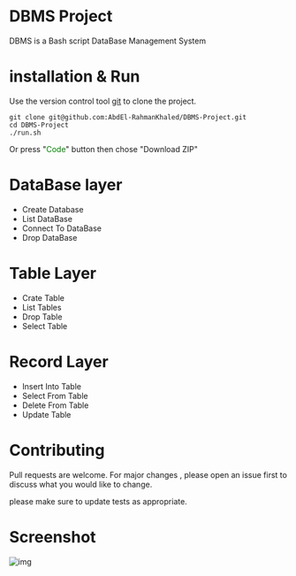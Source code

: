 # DBMS Project

DBMS is a Bash script DataBase Management System

# installation & Run
Use the version control tool [git](https://git-scm.com/) to clone the project.

    git clone git@github.com:AbdEl-RahmanKhaled/DBMS-Project.git
    cd DBMS-Project
    ./run.sh

Or press "<span style="color:green">Code</span>" button then chose "Download ZIP"

# DataBase layer

- Create Database
- List DataBase
- Connect To DataBase
- Drop DataBase

# Table Layer

- Crate Table
- List Tables
- Drop Table
- Select Table

# Record Layer

- Insert Into Table
- Select From Table
- Delete From Table
- Update Table

# Contributing
Pull requests are welcome. For major changes , please open an issue first to discuss what you would like to change.

please make sure to update tests as appropriate.

# Screenshot

![img](https://github.com/AbdEl-RahmanKhaled/DBMS-Project/blob/master/img/img.png)
